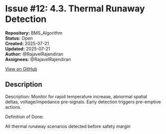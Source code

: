 # Issue #12: 4.3. Thermal Runaway Detection

**Repository:** BMS_Algorithm  
**Status:** Open  
**Created:** 2025-07-21  
**Updated:** 2025-07-21  
**Author:** @RajavelRajendiran  
**Assignees:** @RajavelRajendiran  

[View on GitHub](https://github.com/Simtestlab/BMS_Algorithm/issues/12)

## Description

Description:
Monitor for rapid temperature increase, abnormal spatial deltas, voltage/impedance pre-signals. Early detection triggers pre-emptive actions.

Definition of Done:

All thermal runaway scenarios detected before safety margin